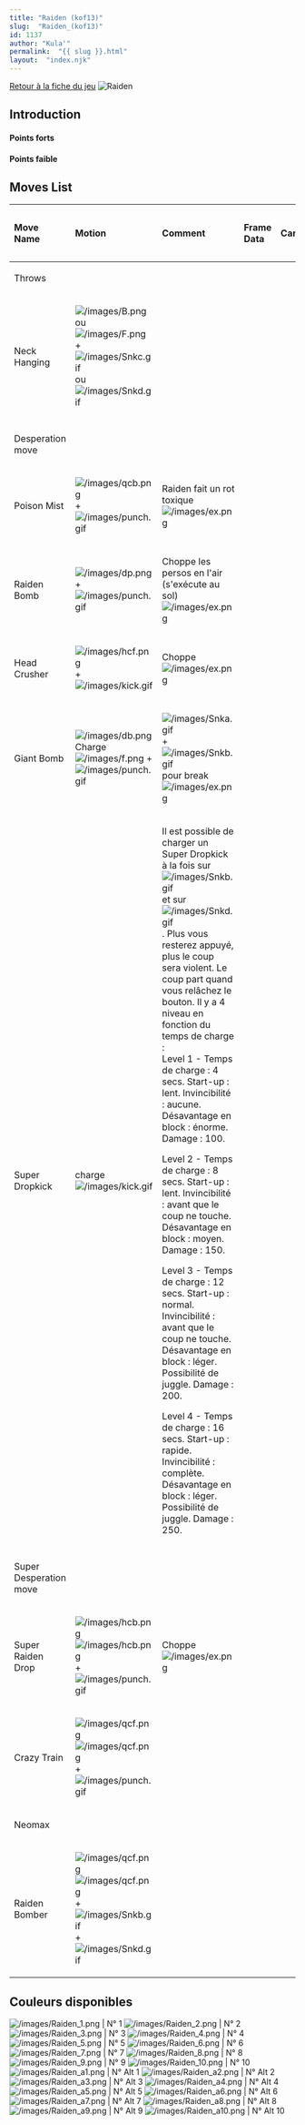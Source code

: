 ```yaml
---
title: "Raiden (kof13)"
slug:  "Raiden_(kof13)"
id: 1137
author: "Kula'"
permalink:  "{{ slug }}.html"
layout:  "index.njk"
---
```


[Retour à la fiche du
jeu](http://basgrospoing.fr/wiki/index.php?title=The_King_of_Fighters_XIII)
![Raiden ](/images/Raidenkof13.gif "Raiden ")

## Introduction

#### Points forts

#### Points faible

## Moves List

<table>
<thead>
<tr class="header">
<th style="text-align: left;"><p>Move Name</p></th>
<th style="text-align: left;"><p>Motion</p></th>
<th style="text-align: left;"><p>Comment</p></th>
<th style="text-align: left;"><p>Frame Data</p></th>
<th style="text-align: left;"><p>Cancelable</p></th>
<th style="text-align: left;"><p>Damage LOW/HIGH<br />
Damage EX</p></th>
</tr>
</thead>
<tbody>
<tr class="odd">
<td style="text-align: left;"><p>Throws</p></td>
<td style="text-align: left;"></td>
<td style="text-align: left;"></td>
<td style="text-align: left;"></td>
<td style="text-align: left;"></td>
<td style="text-align: left;"></td>
</tr>
<tr class="even">
<td style="text-align: left;"><p>Neck Hanging</p></td>
<td style="text-align: left;"><p><img src="/images/B.png"
title="/images/B.png" alt="/images/B.png" /> ou <img src="/images/F.png"
title="/images/F.png" alt="/images/F.png" /> + <img
src="/images/Snkc.gif" title="/images/Snkc.gif"
alt="/images/Snkc.gif" /> ou <img src="/images/Snkd.gif"
title="/images/Snkd.gif" alt="/images/Snkd.gif" /></p></td>
<td style="text-align: left;"></td>
<td style="text-align: left;"></td>
<td style="text-align: left;"></td>
<td style="text-align: left;"><p>101</p></td>
</tr>
<tr class="odd">
<td style="text-align: left;"></td>
<td style="text-align: left;"></td>
<td style="text-align: left;"></td>
<td style="text-align: left;"></td>
<td style="text-align: left;"></td>
<td style="text-align: left;"></td>
</tr>
<tr class="even">
<td style="text-align: left;"><p>Desperation move</p></td>
<td style="text-align: left;"></td>
<td style="text-align: left;"></td>
<td style="text-align: left;"></td>
<td style="text-align: left;"></td>
<td style="text-align: left;"></td>
</tr>
<tr class="odd">
<td style="text-align: left;"><p>Poison Mist</p></td>
<td style="text-align: left;"><p><img src="/images/qcb.png"
title="/images/qcb.png" alt="/images/qcb.png" /> + <img
src="/images/punch.gif" title="/images/punch.gif"
alt="/images/punch.gif" /></p></td>
<td style="text-align: left;"><p>Raiden fait un rot toxique<br />
<img src="/images/ex.png" title="/images/ex.png"
alt="/images/ex.png" /></p></td>
<td style="text-align: left;"></td>
<td style="text-align: left;"></td>
<td style="text-align: left;"><p>60 / 80<br />
120</p></td>
</tr>
<tr class="even">
<td style="text-align: left;"><p>Raiden Bomb</p></td>
<td style="text-align: left;"><p><img src="/images/dp.png"
title="/images/dp.png" alt="/images/dp.png" /> + <img
src="/images/punch.gif" title="/images/punch.gif"
alt="/images/punch.gif" /></p></td>
<td style="text-align: left;"><p>Choppe les persos en l'air (s'exécute
au sol)<br />
<img src="/images/ex.png" title="/images/ex.png"
alt="/images/ex.png" /></p></td>
<td style="text-align: left;"></td>
<td style="text-align: left;"></td>
<td style="text-align: left;"><p>129<br />
184</p></td>
</tr>
<tr class="odd">
<td style="text-align: left;"><p>Head Crusher</p></td>
<td style="text-align: left;"><p><img src="/images/hcf.png"
title="/images/hcf.png" alt="/images/hcf.png" /> + <img
src="/images/kick.gif" title="/images/kick.gif"
alt="/images/kick.gif" /></p></td>
<td style="text-align: left;"><p>Choppe<br />
<img src="/images/ex.png" title="/images/ex.png"
alt="/images/ex.png" /></p></td>
<td style="text-align: left;"></td>
<td style="text-align: left;"></td>
<td style="text-align: left;"><p>150<br />
200</p></td>
</tr>
<tr class="even">
<td style="text-align: left;"><p>Giant Bomb</p></td>
<td style="text-align: left;"><p><img src="/images/db.png"
title="/images/db.png" alt="/images/db.png" />Charge<img
src="/images/f.png" title="/images/f.png" alt="/images/f.png" /> + <img
src="/images/punch.gif" title="/images/punch.gif"
alt="/images/punch.gif" /></p></td>
<td style="text-align: left;"><p><img src="/images/Snka.gif"
title="/images/Snka.gif" alt="/images/Snka.gif" />+<img
src="/images/Snkb.gif" title="/images/Snkb.gif"
alt="/images/Snkb.gif" /> pour break<br />
<img src="/images/ex.png" title="/images/ex.png"
alt="/images/ex.png" /></p></td>
<td style="text-align: left;"></td>
<td style="text-align: left;"></td>
<td style="text-align: left;"><p>70/100<br />
70 + 100</p></td>
</tr>
<tr class="odd">
<td style="text-align: left;"><p>Super Dropkick</p></td>
<td style="text-align: left;"><p>charge <img src="/images/kick.gif"
title="/images/kick.gif" alt="/images/kick.gif" /></p></td>
<td style="text-align: left;"><p>Il est possible de charger un Super
Dropkick à la fois sur <img src="/images/Snkb.gif"
title="/images/Snkb.gif" alt="/images/Snkb.gif" /> et sur <img
src="/images/Snkd.gif" title="/images/Snkd.gif"
alt="/images/Snkd.gif" />. Plus vous resterez appuyé, plus le coup sera
violent. Le coup part quand vous relâchez le bouton. Il y a 4 niveau en
fonction du temps de charge :<br />
Level 1 - Temps de charge : 4 secs. Start-up : lent. Invincibilité :
aucune. Désavantage en block : énorme. Damage : 100.</p>
<p>Level 2 - Temps de charge : 8 secs. Start-up : lent. Invincibilité :
avant que le coup ne touche. Désavantage en block : moyen. Damage :
150.</p>
<p>Level 3 - Temps de charge : 12 secs. Start-up : normal. Invincibilité
: avant que le coup ne touche. Désavantage en block : léger. Possibilité
de juggle. Damage : 200.</p>
<p>Level 4 - Temps de charge : 16 secs. Start-up : rapide. Invincibilité
: complète. Désavantage en block : léger. Possibilité de juggle. Damage
: 250.</p></td>
<td style="text-align: left;"></td>
<td style="text-align: left;"></td>
<td style="text-align: left;"><p>100/150/200/250</p></td>
</tr>
<tr class="even">
<td style="text-align: left;"></td>
<td style="text-align: left;"></td>
<td style="text-align: left;"></td>
<td style="text-align: left;"></td>
<td style="text-align: left;"></td>
<td style="text-align: left;"></td>
</tr>
<tr class="odd">
<td style="text-align: left;"><p>Super Desperation move</p></td>
<td style="text-align: left;"></td>
<td style="text-align: left;"></td>
<td style="text-align: left;"></td>
<td style="text-align: left;"></td>
<td style="text-align: left;"></td>
</tr>
<tr class="even">
<td style="text-align: left;"><p>Super Raiden Drop</p></td>
<td style="text-align: left;"><p><img src="/images/hcb.png"
title="/images/hcb.png" alt="/images/hcb.png" /><img
src="/images/hcb.png" title="/images/hcb.png" alt="/images/hcb.png" /> +
<img src="/images/punch.gif" title="/images/punch.gif"
alt="/images/punch.gif" /></p></td>
<td style="text-align: left;"><p>Choppe<br />
<img src="/images/ex.png" title="/images/ex.png"
alt="/images/ex.png" /></p></td>
<td style="text-align: left;"></td>
<td style="text-align: left;"></td>
<td style="text-align: left;"><p>240<br />
360</p></td>
</tr>
<tr class="odd">
<td style="text-align: left;"><p>Crazy Train</p></td>
<td style="text-align: left;"><p><img src="/images/qcf.png"
title="/images/qcf.png" alt="/images/qcf.png" /><img
src="/images/qcf.png" title="/images/qcf.png" alt="/images/qcf.png" /> +
<img src="/images/punch.gif" title="/images/punch.gif"
alt="/images/punch.gif" /></p></td>
<td style="text-align: left;"></td>
<td style="text-align: left;"></td>
<td style="text-align: left;"></td>
<td style="text-align: left;"><p>220</p></td>
</tr>
<tr class="even">
<td style="text-align: left;"><p>Neomax</p></td>
<td style="text-align: left;"></td>
<td style="text-align: left;"></td>
<td style="text-align: left;"></td>
<td style="text-align: left;"></td>
<td style="text-align: left;"></td>
</tr>
<tr class="odd">
<td style="text-align: left;"><p>Raiden Bomber</p></td>
<td style="text-align: left;"><p><img src="/images/qcf.png"
title="/images/qcf.png" alt="/images/qcf.png" /><img
src="/images/qcf.png" title="/images/qcf.png" alt="/images/qcf.png" /> +
<img src="/images/Snkb.gif" title="/images/Snkb.gif"
alt="/images/Snkb.gif" />+<img src="/images/Snkd.gif"
title="/images/Snkd.gif" alt="/images/Snkd.gif" /></p></td>
<td style="text-align: left;"></td>
<td style="text-align: left;"></td>
<td style="text-align: left;"></td>
<td style="text-align: left;"><p>480</p></td>
</tr>
</tbody>
</table>

## Couleurs disponibles

![](/images/Raiden_1.png "/images/Raiden_1.png") \| N° 1
![](/images/Raiden_2.png "/images/Raiden_2.png") \| N° 2
![](/images/Raiden_3.png "/images/Raiden_3.png") \| N° 3
![](/images/Raiden_4.png "/images/Raiden_4.png") \| N° 4
![](/images/Raiden_5.png "/images/Raiden_5.png") \| N° 5
![](/images/Raiden_6.png "/images/Raiden_6.png") \| N° 6
![](/images/Raiden_7.png "/images/Raiden_7.png") \| N° 7
![](/images/Raiden_8.png "/images/Raiden_8.png") \| N° 8
![](/images/Raiden_9.png "/images/Raiden_9.png") \| N° 9
![](/images/Raiden_10.png "/images/Raiden_10.png") \| N° 10
![](/images/Raiden_a1.png "/images/Raiden_a1.png") \| N° Alt 1
![](/images/Raiden_a2.png "/images/Raiden_a2.png") \| N° Alt 2
![](/images/Raiden_a3.png "/images/Raiden_a3.png") \| N° Alt 3
![](/images/Raiden_a4.png "/images/Raiden_a4.png") \| N° Alt 4
![](/images/Raiden_a5.png "/images/Raiden_a5.png") \| N° Alt 5
![](/images/Raiden_a6.png "/images/Raiden_a6.png") \| N° Alt 6
![](/images/Raiden_a7.png "/images/Raiden_a7.png") \| N° Alt 7
![](/images/Raiden_a8.png "/images/Raiden_a8.png") \| N° Alt 8
![](/images/Raiden_a9.png "/images/Raiden_a9.png") \| N° Alt 9
![](/images/Raiden_a10.png "/images/Raiden_a10.png") \| N° Alt 10
